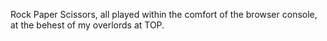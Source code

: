 Rock Paper Scissors, all played within the comfort of the browser console, at the behest of my overlords at TOP.